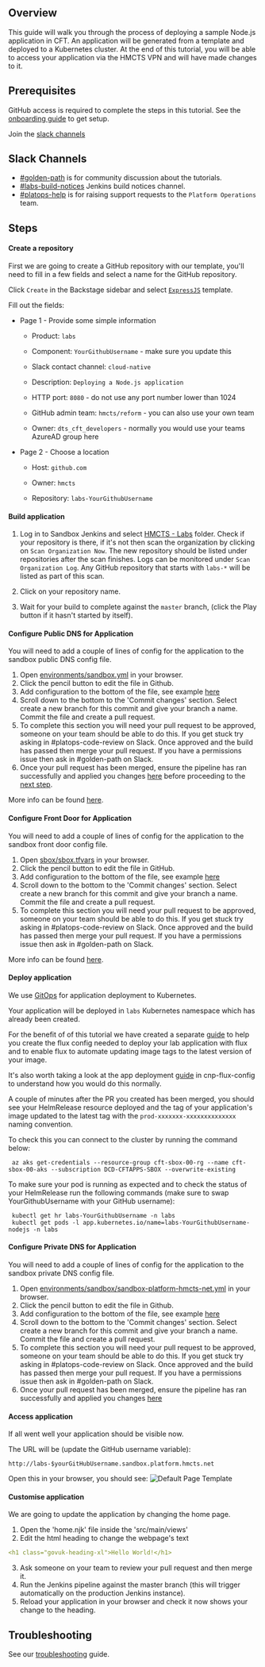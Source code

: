 ## Overview
This guide will walk you through the process of deploying a sample Node.js application in CFT.
An application will be generated from a template and deployed to a Kubernetes cluster.
At the end of this tutorial, you will be able to access your application via the HMCTS VPN and will have made changes to it.

## Prerequisites
GitHub access is required to complete the steps in this tutorial. See the [onboarding guide](https://hmcts.github.io/onboarding/team/github.html#github) to get setup.

Join the [slack channels](https://github.com/hmcts/golden-path-nodejs/blob/master/docs/index.md#slack-channels)

## Slack Channels

- [#golden-path](https://hmcts-reform.slack.com/app_redirect?channel=golden-path) is for community discussion about the tutorials.
- [#labs-build-notices](https://hmcts-reform.slack.com/app_redirect?channel=labs-build-notices) Jenkins build notices channel.
- [#platops-help](https://hmcts-reform.slack.com/app_redirect?channel=platops-help) is for raising support requests to the `Platform Operations` team.

## Steps

#### Create a repository
First we are going to create a GitHub repository with our template, you'll need to fill in a few fields and select a name for the GitHub repository.

Click `Create` in the Backstage sidebar and select [`ExpressJS`](https://backstage.platform.hmcts.net/create) template. 

   Fill out the fields:
   
   
- Page 1 - Provide some simple information
   - Product:                       `labs`
      
   - Component:                     `YourGithubUsername` - make sure you update this

   - Slack contact channel:         `cloud-native`
      
   - Description:                   `Deploying a Node.js application`

   - HTTP port:                     `8080` - do not use any port number lower than 1024

   - GitHub admin team:             `hmcts/reform` - you can also use your own team

   - Owner:                         `dts_cft_developers` - normally you would use your teams AzureAD group here
    
- Page 2 - Choose a location
   - Host:                          `github.com`
   
   - Owner:                         `hmcts`
   
   - Repository:                    `labs-YourGithubUsername`

#### Build application

1. Log in to Sandbox Jenkins and select [HMCTS - Labs](https://sandbox-build.platform.hmcts.net/job/HMCTS_Sandbox_LABS/) folder. Check if your repository is there, if it's not then scan the organization by clicking on `Scan Organization Now`.
The new repository should be listed under repositories after the scan finishes.
Logs can be monitored under `Scan Organization Log`.
Any GitHub repository that starts with `labs-*` will be listed as part of this scan.

2. Click on your repository name.

3. Wait for your build to complete against the `master` branch, (click the Play button if it hasn't started by itself).

#### Configure Public DNS for Application
You will need to add a couple of lines of config for the application to the sandbox public DNS config file.
1. Open [environments/sandbox.yml](https://github.com/hmcts/azure-public-dns/blob/master/environments/sandbox.yml) in your browser.
2. Click the pencil button to edit the file in Github.
3. Add configuration to the bottom of the file, see example [here](https://github.com/hmcts/azure-public-dns/pull/716/files)
4. Scroll down to the bottom to the 'Commit changes' section. Select create a new branch for this commit and give your branch a name. Commit the file and create a pull request.
5. To complete this section you will need your pull request to be approved, someone on your team should be able to do this. If you get stuck try asking in #platops-code-review on Slack. Once approved and the build has passed then merge your pull request. If you have a permissions issue then ask in #golden-path on Slack.
6. Once your pull request has been merged, ensure the pipeline has ran successfully and applied you changes [here](https://dev.azure.com/hmcts/PlatformOperations/_build?definitionId=278&_a=summary) before proceeding to the [next step](https://github.com/hmcts/golden-path-nodejs/blob/DTSPO-5507-DocumentingNodejsGoldenPath/docs/index.md#configure-front-door-for-application).

More info can be found [here](https://hmcts.github.io/ways-of-working/path-to-live/public-dns.html#public-dns). 

#### Configure Front Door for Application
You will need to add a couple of lines of config for the application to the sandbox front door config file.
1. Open [sbox/sbox.tfvars](https://github.com/hmcts/azure-platform-terraform/blob/master/environments/sbox/sbox.tfvars) in your browser.
2. Click the pencil button to edit the file in GitHub.
3. Add configuration to the bottom of the file, see example [here](https://github.com/hmcts/azure-platform-terraform/blob/acb0c544127d136c14f0f1d15ba24f79132a9b60/environments/sbox/sbox.tfvars#L396)
4. Scroll down to the bottom to the 'Commit changes' section. Select create a new branch for this commit and give your branch a name. Commit the file and create a pull request.
5. To complete this section you will need your pull request to be approved, someone on your team should be able to do this. If you get stuck try asking in #platops-code-review on Slack. Once approved and the build has passed then merge your pull request. If you have a permissions issue then ask in #golden-path on Slack.

More info can be found [here](https://hmcts.github.io/ways-of-working/path-to-live/front-door.html#purpose). 

#### Deploy application
We use [GitOps](https://www.weave.works/technologies/gitops/) for application deployment to Kubernetes.

Your application will be deployed in `labs` Kubernetes namespace which has already been created.

For the benefit of of this tutorial we have created a separate [guide](https://github.com/hmcts/cnp-flux-config/blob/master/labs/README.md#creating-the-flux-config-for-your-lab-application) to help you create the flux config needed to deploy your lab application with flux and to enable flux to automate updating image tags to the latest version of your image.

It's also worth taking a look at the app deployment [guide](https://github.com/hmcts/cnp-flux-config/blob/master/docs/app-deployment-v2.md#application) in cnp-flux-config to understand how you would do this normally.

A couple of minutes after the PR you created has been merged, you should see your HelmRelease resource deployed and the tag of your application's image updated to the latest tag with the `prod-xxxxxxx-xxxxxxxxxxxxxx` naming convention.

To check this you can connect to the cluster by running the command below:

```command
 az aks get-credentials --resource-group cft-sbox-00-rg --name cft-sbox-00-aks --subscription DCD-CFTAPPS-SBOX --overwrite-existing
```

To make sure your pod is running as expected and to check the status of your HelmRelease run the following commands (make sure to swap YourGithubUsername with your GitHub username):

```command
 kubectl get hr labs-YourGithubUsername -n labs
 kubectl get pods -l app.kubernetes.io/name=labs-YourGithubUsername-nodejs -n labs
```

#### Configure Private DNS for Application
You will need to add a couple of lines of config for the application to the sandbox private DNS config file.
1. Open [environments/sandbox/sandbox-platform-hmcts-net.yml](https://github.com/hmcts/azure-private-dns/blob/master/environments/sandbox/sandbox-platform-hmcts-net.yml) in your browser.
2. Click the pencil button to edit the file in Github.
3. Add configuration to the bottom of the file, see example [here](https://github.com/hmcts/azure-private-dns/pull/326/files)
4. Scroll down to the bottom to the 'Commit changes' section. Select create a new branch for this commit and give your branch a name. Commit the file and create a pull request.
5. To complete this section you will need your pull request to be approved, someone on your team should be able to do this. If you get stuck try asking in #platops-code-review on Slack. Once approved and the build has passed then merge your pull request. If you have a permissions issue then ask in #golden-path on Slack.
6. Once your pull request has been merged, ensure the pipeline has ran successfully and applied you changes [here](https://dev.azure.com/hmcts/CNP/_build?definitionId=321)


#### Access application
If all went well your application should be visible now.

The URL will be (update the GitHub username variable):
   ```
   http://labs-$yourGitHubUsername.sandbox.platform.hmcts.net
   ```  

Open this in your browser, you should see:
![Default Page Template](golden-path-nodejs/images/DefaultPageTemplate.png)

#### Customise application
We are going to update the application by changing the home page.
1. Open the 'home.njk' file inside the 'src/main/views'
2. Edit the html heading to change the webpage's text
  ```yaml
  <h1 class="govuk-heading-xl">Hello World!</h1>
   ```
3. Ask someone on your team to review your pull request and then merge it.
4. Run the Jenkins pipeline against the master branch (this will trigger automatically on the production Jenkins instance).
6. Reload your application in your browser and check it now shows your change to the heading.


## Troubleshooting
See our [troubleshooting](https://hmcts.github.io/ways-of-working/troubleshooting/#troubleshooting-issues) guide.
        